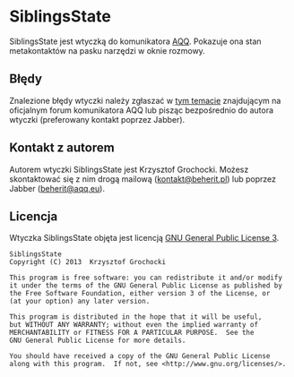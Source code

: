 SiblingsState
======
SiblingsState jest wtyczką do komunikatora [AQQ](http://www.aqq.eu/pl.php). Pokazuje ona stan metakontaktów na pasku narzędzi w oknie rozmowy.

Błędy
-------
Znalezione błędy wtyczki należy zgłaszać w [tym temacie](http://forum.aqq.eu/topic/11992-siblingsstate-1000/) znajdującym na oficjalnym forum komunikatora AQQ lub pisząc bezpośrednio do autora wtyczki (preferowany kontakt poprzez Jabber).

Kontakt z autorem
-------
Autorem wtyczki SiblingsState jest Krzysztof Grochocki. Możesz skontaktować się z nim drogą mailową (kontakt@beherit.pl) lub poprzez Jabber (beherit@aqq.eu).

Licencja
-------
Wtyczka SiblingsState objęta jest licencją [GNU General Public License 3](http://www.gnu.org/copyleft/gpl.html).

    SiblingsState
    Copyright (C) 2013  Krzysztof Grochocki

    This program is free software: you can redistribute it and/or modify
    it under the terms of the GNU General Public License as published by
    the Free Software Foundation, either version 3 of the License, or
    (at your option) any later version.

    This program is distributed in the hope that it will be useful,
    but WITHOUT ANY WARRANTY; without even the implied warranty of
    MERCHANTABILITY or FITNESS FOR A PARTICULAR PURPOSE.  See the
    GNU General Public License for more details.

    You should have received a copy of the GNU General Public License
    along with this program.  If not, see <http://www.gnu.org/licenses/>.